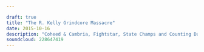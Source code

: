 ```yaml
---

draft: true
title: "The R. Kelly Grindcore Massacre"
date: 2015-10-16
description: "Coheed & Cambria, Fightstar, State Champs and Counting Days' new albums are reviewed, there's chat about Sonisphere, the Mercury Prize's stance on rock music and more of the usual lolz with Hill & Beez."
soundcloud: 228647419
---
```

